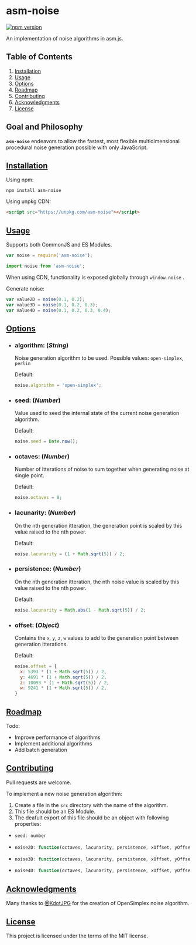 # asm-noise

[![npm version](https://badge.fury.io/js/asm-noise.svg)](https://badge.fury.io/js/asm-noise)

An implementation of noise algorithms in asm.js.

## Table of Contents

1. [Installation](#installation)
1. [Usage](#usage)
1. [Options](#options)
1. [Roadmap](#roadmap)
1. [Contributing](#contributing)
1. [Acknowledgments](#acknowledgments)
1. [License](#license)

## Goal and Philosophy

**`asm-noise`** endeavors to allow the fastest, most flexible multidimensional procedural noise generation possible with only JavaScript.

## [Installation](#installation)

Using npm:

```shell
npm install asm-noise
```

Using unpkg CDN:

```html
<script src="https://unpkg.com/asm-noise"></script>
```

## [Usage](#usage)

Supports both CommonJS and ES Modules.

```javascript
var noise = require('asm-noise');
```

```javascript
import noise from 'asm-noise';
```

When using CDN, functionality is exposed globally through `window.noise` .

Generate noise:

```javascript
var value2D = noise(0.1, 0.2);
var value3D = noise(0.1, 0.2, 0.3);
var value4D = noise(0.1, 0.2, 0.3, 0.4);
```

## [Options](#options)

- ### algorithm: (_String_)

  Noise generation algorithm to be used.
  Possible values: `open-simplex`, `perlin`

  Default:
  ```javascript
  noise.algorithm = 'open-simplex';
  ```

- ### seed: (_Number_)

  Value used to seed the internal state of the current noise generation algorithm.

  Default:
  ```javascript
  noise.seed = Date.now();
  ```

- ### octaves: (_Number_)

  Number of itterations of noise to sum together when generating noise at single point.

  Default:
  ```javascript
  noise.octaves = 8;
  ```

- ### lacunarity: (_Number_)

  On the nth generation itteration, the generation point is scaled by this value raised to the nth power.

  Default:
  ```javascript
  noise.lacunarity = (1 + Math.sqrt(5)) / 2;
  ```

- ### persistence: (_Number_)

  On the nth generation itteration, the nth noise value is scaled by this value raised to the nth power.

  Default:
  ```javascript
  noise.lacunarity = Math.abs(1 - Math.sqrt(5)) / 2;
  ```
- ### offset: (_Object_)

  Contains the `x`, `y`, `z`, `w` values to add to the generation point between generation itterations.

  Default: 
  ```javascript
  noise.offset = {
    x: 5393 * (1 + Math.sqrt(5)) / 2,
    y: 4691 * (1 + Math.sqrt(5)) / 2,
    z: 10093 * (1 + Math.sqrt(5)) / 2,
    w: 9241 * (1 + Math.sqrt(5)) / 2,
  }
  ```
  
## [Roadmap](#roadmap)

Todo:
- Improve performance of algorithms
- Implement additional algorithms
- Add batch generation

## [Contributing](#contributing)
Pull requests are welcome.

To implement a new noise generation algorithm:
1. Create a file in the `src` directory with the name of the algorithm.
1. This file should be an ES Module.
1. The deafult export of this file should be an object with following properties:
  - ```javascript
    seed: number
    ```
  - ```javascript
    noise2D: function(octaves, lacunarity, persistence, xOffset, yOffset, x, y) => number
    ```
  - ```javascript
    noise3D: function(octaves, lacunarity, persistence, xOffset, yOffset, zOffset, x, y, z) => number
    ```
  - ```javascript
    noise4D: function(octaves, lacunarity, persistence, xOffset, yOffset, zOffset, wOffset, x, y, z, w) => number
    ```

## [Acknowledgments](#acknowledgments)

Many thanks to [@KdotJPG](https://github.com/KdotJPG) for the creation of OpenSimplex noise algorithm.

## [License](#license)

This project is licensed under the terms of the MIT license.
